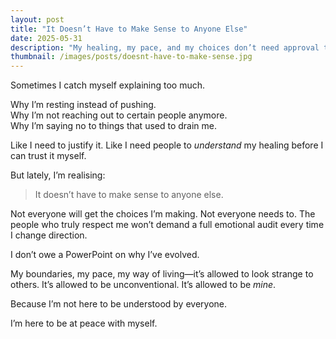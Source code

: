 ```yaml
---
layout: post
title: "It Doesn’t Have to Make Sense to Anyone Else"
date: 2025-05-31
description: "My healing, my pace, and my choices don’t need approval to be valid."
thumbnail: /images/posts/doesnt-have-to-make-sense.jpg
---
```


Sometimes I catch myself explaining too much.

Why I’m resting instead of pushing.  
Why I’m not reaching out to certain people anymore.  
Why I’m saying no to things that used to drain me.

Like I need to justify it. Like I need people to *understand* my healing before I can trust it myself.

But lately, I’m realising:
> It doesn’t have to make sense to anyone else.

Not everyone will get the choices I’m making. Not everyone needs to. The people who truly respect me won’t demand a full emotional audit every time I change direction.

I don’t owe a PowerPoint on why I’ve evolved.

My boundaries, my pace, my way of living—it’s allowed to look strange to others. It’s allowed to be unconventional. It’s allowed to be *mine*.

Because I’m not here to be understood by everyone.

I’m here to be at peace with myself.
